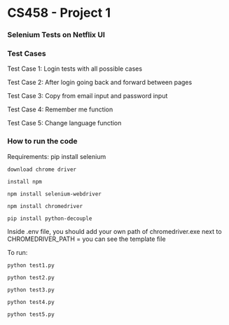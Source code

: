 # CS458 - Project 1
### Selenium Tests on Netflix UI

### Test Cases

Test Case 1: Login tests with all possible cases

Test Case 2: After login going back and forward between pages

Test Case 3: Copy from email input and password input

Test Case 4: Remember me function

Test Case 5: Change language function

### How to run the code


Requirements:
    pip install selenium
    
    download chrome driver
    
    install npm
    
    npm install selenium-webdriver
    
    npm install chromedriver
    
    pip install python-decouple
    

Inside .env file, you should add your own path of chromedriver.exe next to CHROMEDRIVER_PATH =
you can see the template file

To run:

    python test1.py
    
    python test2.py
    
    python test3.py
    
    python test4.py
    
    python test5.py
